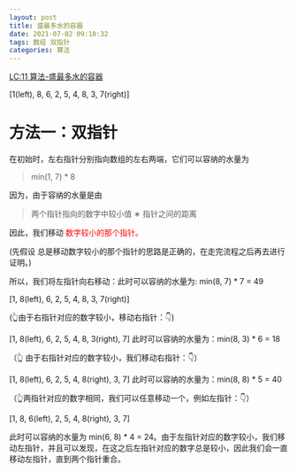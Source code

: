 ```yaml
---
layout: post
title: 盛最多水的容器
date: 2021-07-02 09:10:32
tags: 数组 双指针
categories: 算法
---
```


[LC:11 算法-盛最多水的容器](https://leetcode-cn.com/problems/container-with-most-water/)

<!-- more -->

[1(left), 8, 6, 2, 5, 4, 8, 3, 7(right)]

# 方法一：双指针

在初始时，左右指针分别指向数组的左右两端，它们可以容纳的水量为

> min(1, 7) * 8

因为，由于容纳的水量是由

> 两个指针指向的数字中较小值 ∗ 指针之间的距离

因此，我们移动 <font color="red">数字较小的那个指针。</font>

(先假设 总是移动数字较小的那个指针的思路是正确的，在走完流程之后再去进行证明。)

所以，我们将左指针向右移动：此时可以容纳的水量为: min(8, 7) * 7 = 49

[1, 8(left), 6, 2, 5, 4, 8, 3, 7(right)]

(👆由于右指针对应的数字较小，移动右指针：👇)

[1, 8(left), 6, 2, 5, 4, 8, 3(right), 7] 此时可以容纳的水量为：min(8, 3) * 6 = 18

（👆 由于右指针对应的数字较小，我们移动右指针：👇）

[1, 8(left), 6, 2, 5, 4, 8(right), 3, 7] 此时可以容纳的水量为：min(8, 8) * 5 = 40

（👆两指针对应的数字相同，我们可以任意移动一个，例如左指针：👇）

[1, 8, 6(left), 2, 5, 4, 8(right), 3, 7]

此时可以容纳的水量为 min(6, 8) * 4 = 24。由于左指针对应的数字较小，我们移动左指针，并且可以发现，在这之后左指针对应的数字总是较小，因此我们会一直移动左指针，直到两个指针重合。

